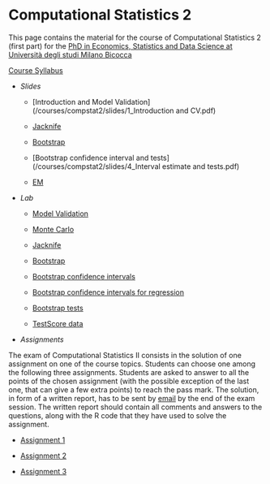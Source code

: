 # Computational Statistics 2

This page contains the material for the course of Computational Statistics 2 (first part) for the [PhD  in Economics, Statistics and Data Science at Università degli studi Milano Bicocca](https://www.dems.unimib.it/en/research/phd-programme)

[Course Syllabus](/courses/compstat2/syllabus.pdf)

- *Slides*

   - [Introduction and Model Validation](/courses/compstat2/slides/1_Introduction and CV.pdf)

   - [Jacknife](/courses/compstat2/slides/2_Jacknife.pdf)


   - [Bootstrap](/courses/compstat2/slides/3_Bootstrap.pdf)

   - [Bootstrap confidence interval and tests](/courses/compstat2/slides/4_Interval estimate and tests.pdf)

   - [EM](/courses/compstat2/slides/5_EM.pdf)

- *Lab*

   - [Model Validation](/courses/compstat2/scripts/0_CV.R)

   - [Monte Carlo](/courses/compstat2/scripts/1_MC.R)

   - [Jacknife](/courses/compstat2/scripts/2_Jacknife.R)

   - [Bootstrap](/courses/compstat2/scripts/3_Bootstrap.R)

   - [Bootstrap confidence intervals](/courses/compstat2/scripts/4_CIs.R)

   - [Bootstrap confidence intervals for regression](/courses/compstat2/scripts/5_CIs_Regression.R)

   - [Bootstrap tests](/courses/compstat2/scripts/6_Tests.R)


   - [TestScore data](/courses/compstat2/scripts/examScor.RData)
   
- *Assignments*

The exam of Computational Statistics II consists in the solution of one assignment on one of the course topics. Students can choose one among the following three assignments.
Students are asked to answer to all the points of the chosen assignment (with the possible exception of the last one, that can give a few extra points) to reach the pass mark. The solution, in form of a written report, has to be sent by [email](alessia.pini@unicatt.it) by the end of the exam session. The written report should contain all comments and answers to the questions, along with the R code that they have used to solve the assignment. 

   - [Assignment 1](/courses/compstat2/assignments/Assignment1.pdf)

   - [Assignment 2](/courses/compstat2/assignments/Assignment2.pdf)

   - [Assignment 3](/courses/compstat2/assignments/Assignment3.pdf)
